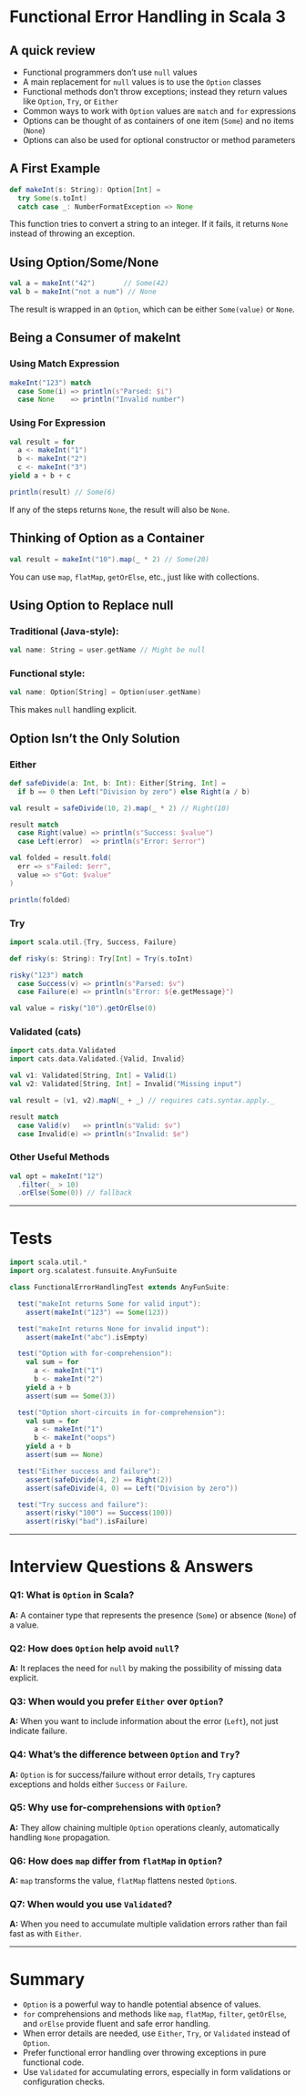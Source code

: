 # Functional Error Handling in Scala 3

## A quick review

- Functional programmers don’t use `null` values 
- A main replacement for `null` values is to use the `Option` classes 
- Functional methods don’t throw exceptions; instead they return values like `Option`, `Try`, or `Either` 
- Common ways to work with `Option` values are `match` and `for` expressions 
- Options can be thought of as containers of one item (`Some`) and no items (`None`)
- Options can also be used for optional constructor or method parameters

## A First Example

```scala
def makeInt(s: String): Option[Int] =
  try Some(s.toInt)
  catch case _: NumberFormatException => None
```

This function tries to convert a string to an integer. If it fails, it returns `None` instead of throwing an exception.

## Using Option/Some/None

```scala
val a = makeInt("42")       // Some(42)
val b = makeInt("not a num") // None
```

The result is wrapped in an `Option`, which can be either `Some(value)` or `None`.

## Being a Consumer of makeInt

### Using Match Expression

```scala
makeInt("123") match
  case Some(i) => println(s"Parsed: $i")
  case None    => println("Invalid number")
```

### Using For Expression

```scala
val result = for
  a <- makeInt("1")
  b <- makeInt("2")
  c <- makeInt("3")
yield a + b + c

println(result) // Some(6)
```

If any of the steps returns `None`, the result will also be `None`.

## Thinking of Option as a Container

```scala
val result = makeInt("10").map(_ * 2) // Some(20)
```

You can use `map`, `flatMap`, `getOrElse`, etc., just like with collections.

## Using Option to Replace null

### Traditional (Java-style):

```scala
val name: String = user.getName // Might be null
```

### Functional style:

```scala
val name: Option[String] = Option(user.getName)
```

This makes `null` handling explicit.

## Option Isn’t the Only Solution

### Either

```scala
def safeDivide(a: Int, b: Int): Either[String, Int] =
  if b == 0 then Left("Division by zero") else Right(a / b)

val result = safeDivide(10, 2).map(_ * 2) // Right(10)

result match
  case Right(value) => println(s"Success: $value")
  case Left(error)  => println(s"Error: $error")

val folded = result.fold(
  err => s"Failed: $err",
  value => s"Got: $value"
)

println(folded)
```

### Try

```scala
import scala.util.{Try, Success, Failure}

def risky(s: String): Try[Int] = Try(s.toInt)

risky("123") match
  case Success(v) => println(s"Parsed: $v")
  case Failure(e) => println(s"Error: ${e.getMessage}")

val value = risky("10").getOrElse(0)
```

### Validated (cats)

```scala
import cats.data.Validated
import cats.data.Validated.{Valid, Invalid}

val v1: Validated[String, Int] = Valid(1)
val v2: Validated[String, Int] = Invalid("Missing input")

val result = (v1, v2).mapN(_ + _) // requires cats.syntax.apply._

result match
  case Valid(v)   => println(s"Valid: $v")
  case Invalid(e) => println(s"Invalid: $e")
```

### Other Useful Methods

```scala
val opt = makeInt("12")
  .filter(_ > 10)
  .orElse(Some(0)) // fallback
```

---

# Tests

```scala
import scala.util.*
import org.scalatest.funsuite.AnyFunSuite

class FunctionalErrorHandlingTest extends AnyFunSuite:

  test("makeInt returns Some for valid input"):
    assert(makeInt("123") == Some(123))

  test("makeInt returns None for invalid input"):
    assert(makeInt("abc").isEmpty)

  test("Option with for-comprehension"):
    val sum = for
      a <- makeInt("1")
      b <- makeInt("2")
    yield a + b
    assert(sum == Some(3))

  test("Option short-circuits in for-comprehension"):
    val sum = for
      a <- makeInt("1")
      b <- makeInt("oops")
    yield a + b
    assert(sum == None)

  test("Either success and failure"):
    assert(safeDivide(4, 2) == Right(2))
    assert(safeDivide(4, 0) == Left("Division by zero"))

  test("Try success and failure"):
    assert(risky("100") == Success(100))
    assert(risky("bad").isFailure)
```

---

# Interview Questions & Answers

### Q1: What is `Option` in Scala?

**A:** A container type that represents the presence (`Some`) or absence (`None`) of a value.

### Q2: How does `Option` help avoid `null`?

**A:** It replaces the need for `null` by making the possibility of missing data explicit.

### Q3: When would you prefer `Either` over `Option`?

**A:** When you want to include information about the error (`Left`), not just indicate failure.

### Q4: What’s the difference between `Option` and `Try`?

**A:** `Option` is for success/failure without error details, `Try` captures exceptions and holds either `Success` or `Failure`.

### Q5: Why use for-comprehensions with `Option`?

**A:** They allow chaining multiple `Option` operations cleanly, automatically handling `None` propagation.

### Q6: How does `map` differ from `flatMap` in `Option`?

**A:** `map` transforms the value, `flatMap` flattens nested `Option`s.

### Q7: When would you use `Validated`?

**A:** When you need to accumulate multiple validation errors rather than fail fast as with `Either`.

---

# Summary

- `Option` is a powerful way to handle potential absence of values.
- `for` comprehensions and methods like `map`, `flatMap`, `filter`, `getOrElse`, and `orElse` provide fluent and safe error handling.
- When error details are needed, use `Either`, `Try`, or `Validated` instead of `Option`.
- Prefer functional error handling over throwing exceptions in pure functional code.
- Use `Validated` for accumulating errors, especially in form validations or configuration checks.

